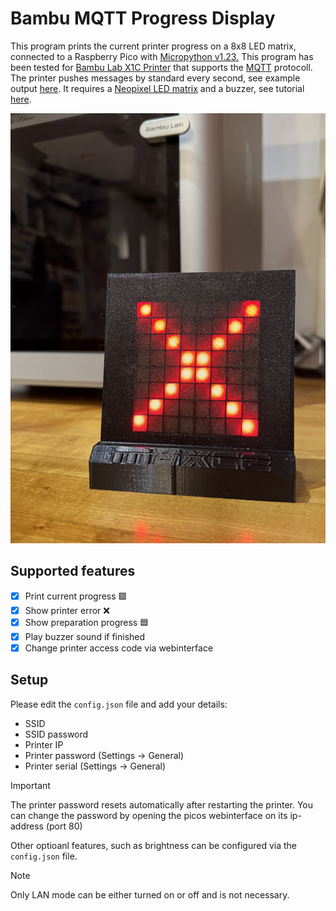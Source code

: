 # Bambu MQTT Progress Display
This program prints the current printer progress on a 8x8 LED matrix, connected to a Raspberry Pico with [Micropython v1.23.](https://docs.micropython.org/en/v1.23.0/)
This program has been tested for [Bambu Lab X1C Printer](https://eu.store.bambulab.com/products/x1-carbon?srsltid=AfmBOopFs9a93pwfv7qHibLEP5UfgySgJ1MaMIiTjB-XtYBMTHl01if_) that supports the [MQTT](https://en.wikipedia.org/wiki/MQTT) protocoll. The printer pushes messages by standard every second, see example output [here](/doc/example_response.json). It requires a [Neopixel LED matrix](https://www.adafruit.com/product/1487) and a buzzer, see tutorial [here](https://www.tomshardware.com/how-to/buzzer-music-raspberry-pi-pico).

![Bambu Labs X1C](/doc/main.jpeg)

## Supported features
- [x] Print current progress 🟩
- [x] Show printer error ❌
- [x] Show preparation progress 🟦
- [x] Play buzzer sound if finished
- [x] Change printer access code via webinterface

## Setup
Please edit the `config.json` file and add your details:
- SSID
- SSID password
- Printer IP
- Printer password (Settings -> General)
- Printer serial (Settings -> General)

> [!IMPORTANT]  
> The printer password resets automatically after restarting the printer. You can change the password by opening the picos webinterface on its ip-address (port 80)

Other optioanl features, such as brightness can be configured via the `config.json` file.

> [!NOTE]  
> Only LAN mode can be either turned on or off and is not necessary.